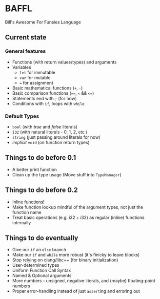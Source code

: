 # BAFFL
Bill's Awesome For Funsies Language

## Current state

### General features
* Functions (with return values/types) and arguments
* Variables
  * `let` for immutable 
  * `var` for mutable 
  * `=` for assignment 
* Basic mathematical functions (`+`, `-`)
* Basic comparison functions (`==`, `<` && `<=`)
* Statements end with `;` (for now)
* Conditions with `if`, loops with `while`

### Default Types
* `bool` (with _true_ and _false_ literals)
* `i32` (with natural literals - 0, 1, 2, etc.)
* `string` (just passing around literals for now)
* _implicit_ `void` (on function return types)

## Things to do before 0.1
* A better print function
* Clean up the type usage (Move stuff into `TypeManager`)

## Things to do before 0.2
* Inline functions!
* Make function lookup mindful of the argument types, not just the function name
* Treat basic operations (e.g. i32 + i32) as regular (inline) functions internally

## Things to do eventually
* Give our `if` an `else` branch
* Make our `if` and `while` more robust (it's finicky to leave blocks)
* Stop relying on clang/libc++ (for binary initialization)
* User-determined types
* Uniform Function Call Syntax
* Named & Optional arguments
* More numbers - unsigned, negative literals, and (maybe) floating-point numbers
* Proper error-handling instead of just `assert`ing and erroring out

